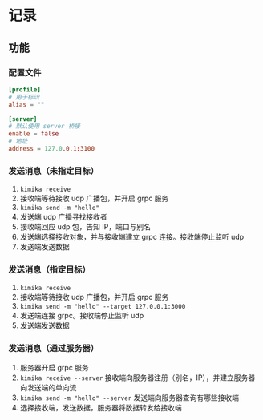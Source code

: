 # 记录

## 功能

### 配置文件

```toml
[profile]
# 用于标识
alias = ""

[server]
# 默认使用 server 桥接
enable = false
# 地址
address = 127.0.0.1:3100
```

### 发送消息（未指定目标）

1. `kimika receive`
2. 接收端等待接收 udp 广播包，并开启 grpc 服务
3. `kimika send -m "hello"`
4. 发送端 udp 广播寻找接收者
5. 接收端回应 udp 包，告知 IP，端口与别名
6. 发送端选择接收对象，并与接收端建立 grpc 连接。接收端停止监听 udp
7. 发送端发送数据

### 发送消息（指定目标）

1. `kimika receive`
2. 接收端等待接收 udp 广播包，并开启 grpc 服务
3. `kimika send -m "hello" --target 127.0.0.1:3000`
4. 发送端连接 grpc。接收端停止监听 udp
5. 发送端发送数据

### 发送消息（通过服务器）

1. 服务器开启 grpc 服务
2. `kimika receive --server` 接收端向服务器注册（别名，IP），并建立服务器向发送端的单向流
3. `kimika send -m "hello" --server` 发送端向服务器查询有哪些接收端
4. 选择接收端，发送数据，服务器将数据转发给接收端
